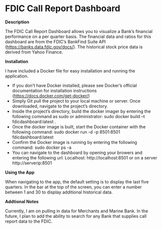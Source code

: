 # FDIC Call Report Dashboard

**Description**

The FDIC Call Report Dashboard allows you to visualize a Bank’s financial performance on a per quarter basis.  The financial data and ratios for this dashboard are from the FDIC’s BankFind Suite API (https://banks.data.fdic.gov/docs/).  The historical stock price data is derived from Yahoo Finance.

**Installation**

I have included a Docker file for easy installation and running the application.  
  -	If you don’t have Docker installed, please see Docker’s official documentation for installation instructions (https://docs.docker.com/get-docker/)
  -	Simply Git pull the project to your local machine or server.  Once downloaded, navigate to the project’s directory.  
  -	Inside the project’s directory, build the docker imager by entering the following command as sudo or administrator: sudo docker build –t fdicdashboard:latest .
  -	Once the docker image is built, start the Docker container with the following command: sudo docker run -d -p 8501:8501 fdicdashboard:latest
  -	Confirm the Docker image is running by entering the following command: sudo docker ps -a
  -	You can navigate to the dashboard by opening your browers and entering the following url: Localhost: http://localhost:8501 or on a server http://serverip:8501 

**Using the App**

When navigating to the app, the default setting is to display the last five quarters.  In the bar at the top of the screen, you can enter a number between 1 and 30 to display additional historical data.

**Addtional Notes**

Currently, I am on pulling in data for Merchants and Marine Bank.  In the future, I plan to add the ability to search for any Bank that supplies call report data to the FDIC.
